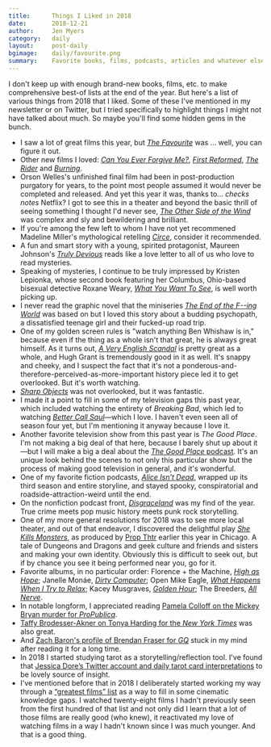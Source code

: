```yaml
---
title:      Things I Liked in 2018
date:       2018-12-21
author:     Jen Myers
category:   daily
layout:     post-daily
bgimage:    daily/favourite.png
summary:    Favorite books, films, podcasts, articles and whatever else I encountered in the past year.
---
```


I don't keep up with enough brand-new books, films, etc. to make comprehensive best-of lists at the end of the year. But here's a list of various things from 2018 that I liked. Some of these I've mentioned in my newsletter or on Twitter, but I tried specifically to highlight things I might not have talked about much. So maybe you'll find some hidden gems in the bunch.

<!-- more -->

- I saw a lot of great films this year, but [_The Favourite_](https://letterboxd.com/film/the-favourite/) was ... well, you can figure it out.
- Other new films I loved: [_Can You Ever Forgive Me?_](https://letterboxd.com/film/can-you-ever-forgive-me/), [_First Reformed_](https://letterboxd.com/film/first-reformed/), [_The Rider_](https://letterboxd.com/film/the-rider/) and [_Burning_](https://letterboxd.com/film/burning-2018/).
- Orson Welles's unfinished final film had been in post-production purgatory for years, to the point most people assumed it would never be completed and released. And yet this year it was, thanks to... *checks notes* Netflix? I got to see this in a theater and beyond the basic thrill of seeing something I thought I'd never see, [_The Other Side of the Wind_](https://letterboxd.com/film/the-other-side-of-the-wind/) was complex and sly and bewildering and brilliant.
- If you're among the few left to whom I have not yet recommened Madeline Miller's mythological retelling [_Circe_](https://www.goodreads.com/book/show/35959740-circe), consider it recommended.
- A fun and smart story with a young, spirited protagonist, Maureen Johnson's [_Truly Devious_](https://www.goodreads.com/book/show/29589074-truly-devious) reads like a love letter to all of us who love to read mysteries.
- Speaking of mysteries, I continue to be truly impressed by Kristen Lepionka, whose second book featuring her Columbus, Ohio-based bisexual detective Roxane Weary, [_What You Want To See_](https://www.goodreads.com/book/show/36475584-what-you-want-to-see), is well worth picking up.
- I never read the graphic novel that the miniseries [_The End of the F--ing World_](https://www.netflix.com/title/80175722) was based on but I loved this story about a budding psychopath, a dissatisfied teenage girl and their fucked-up road trip.
- One of my golden screen rules is "watch anything Ben Whishaw is in," because even if the thing as a whole isn't that great, he is always great himself. As it turns out, [_A Very English Scandal_](https://letterboxd.com/film/a-very-english-scandal/) is pretty great as a whole, and Hugh Grant is tremendously good in it as well. It's snappy and cheeky, and I suspect the fact that it's not a ponderous-and-therefore-perceived-as-more-important history piece led it to get overlooked. But it's worth watching.
- [_Sharp Objects_](https://letterboxd.com/film/sharp-objects/) was not overlooked, but it was fantastic.
- I made it a point to fill in some of my television gaps this past year, which included watching the entirety of _Breaking Bad_, which led to watching [_Better Call Saul_](https://www.amc.com/shows/better-call-saul)—which I love. I haven't even seen all of season four yet, but I'm mentioning it anyway because I love it.
- Another favorite television show from this past year is _The Good Place_. I'm not making a big deal of that here, because I barely shut up about it—but I will make a big a deal about the [_The Good Place_ podcast](https://www.nbc.com/the-good-place/exclusives/tgp-podcast). It's an unique look behind the scenes to not only this particular show but the process of making good television in general, and it's wonderful.
- One of my favorite fiction podcasts, [_Alice Isn’t Dead_](http://www.nightvalepresents.com/aliceisntdead/), wrapped up its third season and entire storyline, and stayed spooky, conspiratorial and roadside-attraction-weird until the end.
- On the nonfiction podcast front, [_Disgraceland_](https://www.disgracelandpod.com/) was my find of the year. True crime meets pop music history meets punk rock storytelling.
- One of my more general resolutions for 2018 was to see more local theater, and out of that endeavor, I discovered the delightful play [_She Kills Monsters_](https://www.samuelfrench.com/p/8807/she-kills-monsters/), as produced by [Prop Thtr](http://www.propthtr.org/) earlier this year in Chicago. A tale of Dungeons and Dragons and geek culture and friends and sisters and making your own identity. Obviously this is difficult to seek out, but if by chance you see it being performed near you, go for it.
- Favorite albums, in no particular order: Florence + the Machine, [_High as Hope_](https://open.spotify.com/album/0pKZJj9GzcKPCS8r4IaksA?si=LffBFR_uSaKSGMdgiQog2Q); Janelle Monáe, [_Dirty Computer_](https://open.spotify.com/album/2PjlaxlMunGOUvcRzlTbtE?si=f_Dz-qspTX2geehPhb7dcg); Open Mike Eagle, [_What Happens When I Try to Relax_](https://open.spotify.com/album/7qTEGu0Gvikwk1n8SwjmEL?si=1mFyhACjTeyh3ySsimV5mQ); Kacey Musgraves, [_Golden Hour_](https://open.spotify.com/album/7f6xPqyaolTiziKf5R5Z0c?si=Pj1Eh1zoTj-tbbmO1UuAsg); The Breeders, [_All Nerve_](https://open.spotify.com/album/0uanYSaBkcu0ztk0WjHnx5?si=spObIFHhS2-qY-KWQ5TH2A).
- In notable longform, I appreciated reading [Pamela Colloff on the Mickey Bryan murder for _ProPublica_](https://features.propublica.org/blood-spatter/mickey-bryan-murder-blood-spatter-forensic-evidence/).
- [Taffy Brodesser-Akner on Tonya Harding for the _New York Times_](https://www.nytimes.com/2018/01/10/movies/tonya-harding-i-tonya-nancy-kerrigan-scandal.html) was also great.
- And [Zach Baron's profile of Brendan Fraser for _GQ_](https://www.gq.com/story/what-ever-happened-to-brendan-fraser) stuck in my mind after reading it for a long time.
- In 2018 I started studying tarot as a storytelling/reflection tool. I've found that [Jessica Dore’s Twitter account and daily tarot card interpretations](https://twitter.com/thejessicadore) to be lovely source of insight.
- I've mentioned before that in 2018 I deliberately started working my way through a [“greatest films” list](https://letterboxd.com/jenmyers/list/1000-greatest-films-tsfdt-ranking/) as a way to fill in some cinematic knowledge gaps. I watched twenty-eight films I hadn't previously seen from the first hundred of that list and not only did I learn that a lot of those films are really good (who knew), it reactivated my love of watching films in a way I hadn't known since I was much younger. And that is a good thing.

<meta name="twitter:card" content="summary_large_image" />
<meta name="twitter:site" content="@antiheroine" />
<meta name="twitter:title" content="Things I Liked in 2018" />
<meta name="twitter:description" content="Favorite books, films, podcasts, articles and whatever else I encountered in the past year." />
<meta name="twitter:image" content="https://jenmyers.net/images/daily/favourite.png" />
<meta name="twitter:image:alt" content="Rachel Weisz and Emma Stone in THE FAVOURITE" />
